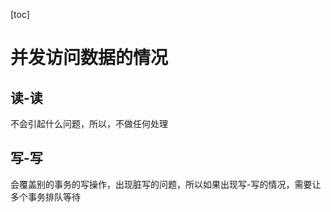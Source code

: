 [toc]

# 并发访问数据的情况

## 读-读

不会引起什么问题，所以，不做任何处理

## 写-写

会覆盖别的事务的写操作，出现脏写的问题，所以如果出现写-写的情况，需要让多个事务排队等待